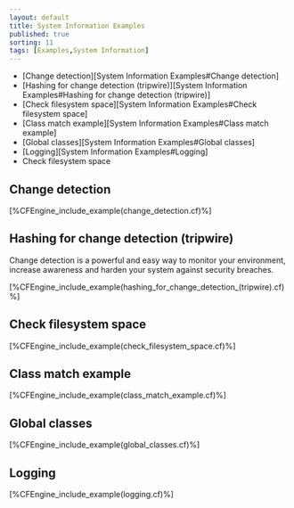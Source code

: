```yaml
---
layout: default
title: System Information Examples
published: true
sorting: 11
tags: [Examples,System Information]
---
```


* [Change detection][System Information Examples#Change detection]
* [Hashing for change detection (tripwire)][System Information Examples#Hashing for change detection (tripwire)]
* [Check filesystem space][System Information Examples#Check filesystem space]
* [Class match example][System Information Examples#Class match example]
* [Global classes][System Information Examples#Global classes]
* [Logging][System Information Examples#Logging]
* Check filesystem space

## Change detection


[%CFEngine_include_example(change_detection.cf)%]

## Hashing for change detection (tripwire) ##

Change detection is a powerful and easy way to monitor your environment, increase awareness and harden your system against security breaches.


[%CFEngine_include_example(hashing_for_change_detection_(tripwire).cf)%]

## Check filesystem space ##


[%CFEngine_include_example(check_filesystem_space.cf)%]

## Class match example


[%CFEngine_include_example(class_match_example.cf)%]

## Global classes



[%CFEngine_include_example(global_classes.cf)%]

## Logging

[%CFEngine_include_example(logging.cf)%]
